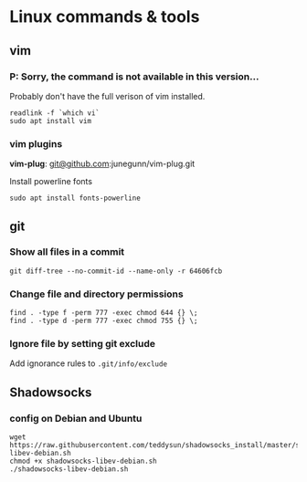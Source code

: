 # Linux commands & tools

## vim

### P: Sorry, the command is not available in this version...

Probably don't have the full verison of vim installed.

```shell
readlink -f `which vi`
sudo apt install vim
```

### vim plugins

**vim-plug**: git@github.com:junegunn/vim-plug.git

Install powerline fonts

```shell
sudo apt install fonts-powerline
```

## git

### Show all files in a commit

```shell
git diff-tree --no-commit-id --name-only -r 64606fcb
```

### Change file and directory permissions

```shell
find . -type f -perm 777 -exec chmod 644 {} \;
find . -type d -perm 777 -exec chmod 755 {} \;
```

### Ignore file by setting git exclude

Add ignorance rules to `.git/info/exclude`

## Shadowsocks

### config on Debian and Ubuntu

```shell
wget https://raw.githubusercontent.com/teddysun/shadowsocks_install/master/shadowsocks-libev-debian.sh
chmod +x shadowsocks-libev-debian.sh
./shadowsocks-libev-debian.sh
```
